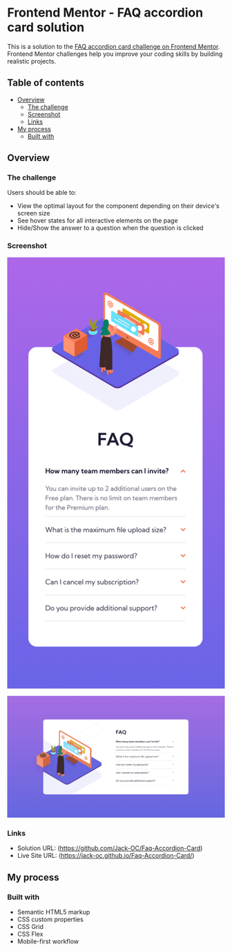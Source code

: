 # Frontend Mentor - FAQ accordion card solution

This is a solution to the [FAQ accordion card challenge on Frontend Mentor](https://www.frontendmentor.io/challenges/faq-accordion-card-XlyjD0Oam). Frontend Mentor challenges help you improve your coding skills by building realistic projects. 

## Table of contents

- [Overview](#overview)
  - [The challenge](#the-challenge)
  - [Screenshot](#screenshot)
  - [Links](#links)
- [My process](#my-process)
  - [Built with](#built-with)


## Overview

### The challenge

Users should be able to:

- View the optimal layout for the component depending on their device's screen size
- See hover states for all interactive elements on the page
- Hide/Show the answer to a question when the question is clicked

### Screenshot

![Mobile View](./screenshots/Mobile-View.png)

![Desktop View](./screenshots/Desktop-View.png)


### Links

- Solution URL: (https://github.com/Jack-OC/Faq-Accordion-Card)
- Live Site URL: (https://jack-oc.github.io/Faq-Accordion-Card/)

## My process

### Built with

- Semantic HTML5 markup
- CSS custom properties
- CSS Grid
- CSS Flex
- Mobile-first workflow

